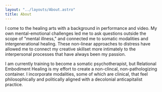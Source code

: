 ```yaml
---
layout: "../layouts/About.astro"
title: About
---
```


I come to the healing arts with a background in performance and video. My own mental-emotional challenges led me to ask questions outside the scope of "mental illness," and connected me to somatic modalities and intergenerational healing. These non-linear approaches to distress have allowed me to connect my creative skillset more intimately to the interpersonal processes that have always been my passion.   

I am currently training to become a somatic psychotherapist, but Relational Embodiment Healing is my effort to create a non-clincal, non-pathologizing container. I incorporate modalities, some of which are clinical, that feel philosophically and politically aligned with a decolonial anticapitalist practice. 


